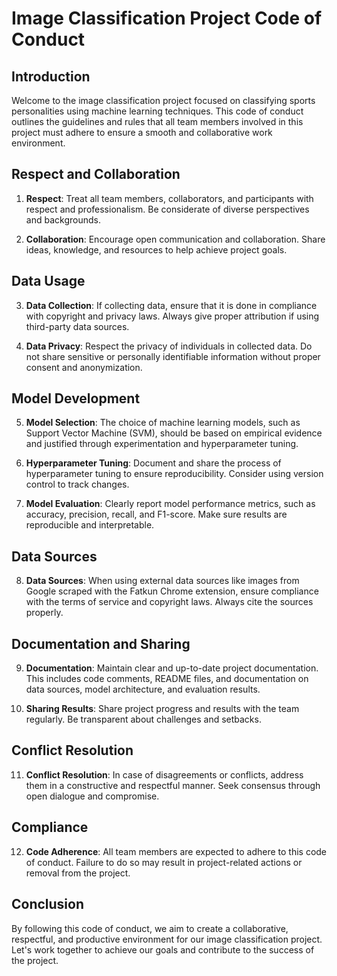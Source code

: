 # Image Classification Project Code of Conduct

## Introduction

Welcome to the image classification project focused on classifying sports personalities using machine learning techniques. This code of conduct outlines the guidelines and rules that all team members involved in this project must adhere to ensure a smooth and collaborative work environment.

## Respect and Collaboration

1. **Respect**: Treat all team members, collaborators, and participants with respect and professionalism. Be considerate of diverse perspectives and backgrounds.

2. **Collaboration**: Encourage open communication and collaboration. Share ideas, knowledge, and resources to help achieve project goals.

## Data Usage

3. **Data Collection**: If collecting data, ensure that it is done in compliance with copyright and privacy laws. Always give proper attribution if using third-party data sources.

4. **Data Privacy**: Respect the privacy of individuals in collected data. Do not share sensitive or personally identifiable information without proper consent and anonymization.

## Model Development

5. **Model Selection**: The choice of machine learning models, such as Support Vector Machine (SVM), should be based on empirical evidence and justified through experimentation and hyperparameter tuning.

6. **Hyperparameter Tuning**: Document and share the process of hyperparameter tuning to ensure reproducibility. Consider using version control to track changes.

7. **Model Evaluation**: Clearly report model performance metrics, such as accuracy, precision, recall, and F1-score. Make sure results are reproducible and interpretable.

## Data Sources

8. **Data Sources**: When using external data sources like images from Google scraped with the Fatkun Chrome extension, ensure compliance with the terms of service and copyright laws. Always cite the sources properly.

## Documentation and Sharing

9. **Documentation**: Maintain clear and up-to-date project documentation. This includes code comments, README files, and documentation on data sources, model architecture, and evaluation results.

10. **Sharing Results**: Share project progress and results with the team regularly. Be transparent about challenges and setbacks.

## Conflict Resolution

11. **Conflict Resolution**: In case of disagreements or conflicts, address them in a constructive and respectful manner. Seek consensus through open dialogue and compromise.

## Compliance

12. **Code Adherence**: All team members are expected to adhere to this code of conduct. Failure to do so may result in project-related actions or removal from the project.

## Conclusion

By following this code of conduct, we aim to create a collaborative, respectful, and productive environment for our image classification project. Let's work together to achieve our goals and contribute to the success of the project.
